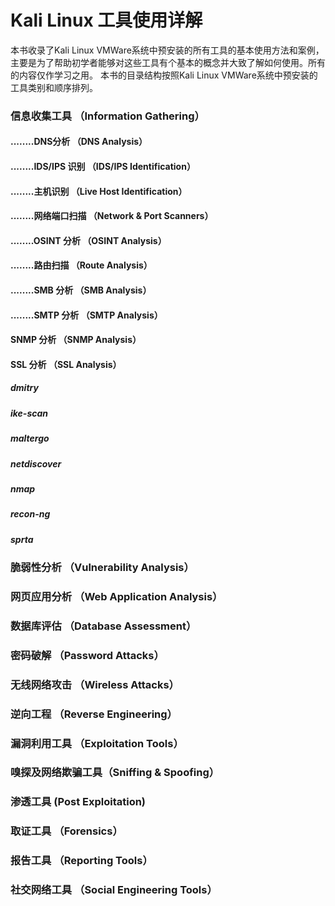 # Kali Linux 工具使用详解
本书收录了Kali Linux VMWare系统中预安装的所有工具的基本使用方法和案例， 主要是为了帮助初学者能够对这些工具有个基本的概念并大致了解如何使用。所有的内容仅作学习之用。 
本书的目录结构按照Kali Linux VMWare系统中预安装的工具类别和顺序排列。 

### 信息收集工具 （Information Gathering）
#### ........DNS分析 （DNS Analysis）
#### ........IDS/IPS 识别 （IDS/IPS Identification）
#### ........主机识别 （Live Host Identification）
#### ........网络端口扫描 （Network & Port Scanners）
#### ........OSINT 分析 （OSINT Analysis）
#### ........路由扫描 （Route Analysis）
#### ........SMB 分析 （SMB Analysis）
#### ........SMTP 分析 （SMTP Analysis）
#### SNMP 分析 （SNMP Analysis）
#### SSL 分析 （SSL Analysis）
##### dmitry
##### ike-scan
##### maltergo
##### netdiscover
##### nmap
##### recon-ng
##### sprta

### 脆弱性分析 （Vulnerability Analysis）
### 网页应用分析 （Web Application Analysis）
### 数据库评估 （Database Assessment） 
### 密码破解 （Password Attacks）
### 无线网络攻击 （Wireless Attacks）
### 逆向工程 （Reverse Engineering）
### 漏洞利用工具 （Exploitation Tools）
### 嗅探及网络欺骗工具（Sniffing & Spoofing）
### 渗透工具 (Post Exploitation)
### 取证工具 （Forensics）
### 报告工具 （Reporting Tools）
### 社交网络工具 （Social Engineering Tools）
